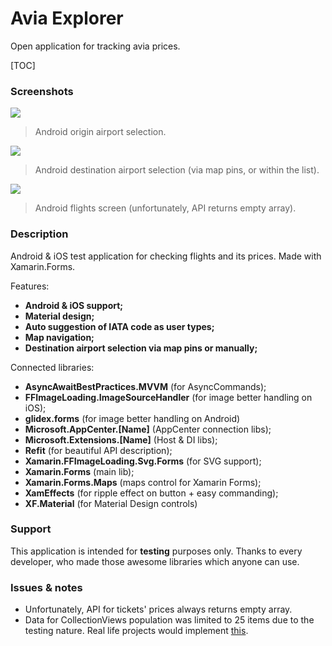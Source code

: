 # Avia Explorer
Open application for tracking avia prices.

[TOC]

### Screenshots
![](https://db3pap005files.storage.live.com/y4pV4wv303ppimA8Cf7TTsdsrCvCO-9OYdRqETzXm5eO1iF7pYFDXI9EPoq9-clKwqwtLYDSG81XPlE8qRfjSHt3K0Iz0LQKGbKSlBX0YtdA430I3hnHrgibBSPTMVoPcq1-uUQNwJvXU6kzZK_GUyrs4c4s1djWkAlHnR0_iQ1PPfejy1ZAX6pEsfvwvm82gdN/Android1.png?psid=1&width=204&height=446)
> Android origin airport selection.

![](https://db3pap005files.storage.live.com/y4ppy-PbiJN90GvMvL5U-X7I91w1lnqVT-tBYJl6mqFTnIE5EvUAjZPAJsLytx6QGzgfepy1RIaKxqmPs-HVDP1qgU4MPIFfu4bseFelQWrO4X2tfvN2ri5wXUK6jKlAocac4ooYfg_T81J2dL40YeVfncFVkswkKl870HArNPW9LyeG5aIqqxtzQJQXu6jobiM/Android2.png?psid=1&width=204&height=446)
> Android destination airport selection (via map pins, or within the list).

![](https://db3pap005files.storage.live.com/y4pnz0n745gY6wPpBKju_SSv7Ta0TQTeGabebtQIpgwMn4klnyZp3_Nd8TPZ3N2h5oZOIHAhAWOixblnEF-Cp5u8bAkDtxOLSCk5hO5ZnRryhQfCT20CnSI7F4p17aqUEqbHrlwy1SjEHOkCTm3g7XRhQy18_WkRVXygUL7AfzAZ08v235mytr2wIQdPsqWwxvS/Android3.png?psid=1&width=204&height=446)
> Android flights screen (unfortunately, API returns empty array).

### Description
Android & iOS test application for checking flights and its prices. Made with Xamarin.Forms.

Features:
- **Android & iOS support;**
- **Material design;**
- **Auto suggestion of IATA code as user types;**
- **Map navigation;**
- **Destination airport selection via map pins or manually;**

Connected libraries:
- **AsyncAwaitBestPractices.MVVM** (for AsyncCommands);
- **FFImageLoading.ImageSourceHandler** (for image better handling on iOS);
- **glidex.forms** (for image better handling on Android)
- **Microsoft.AppCenter.[Name]** (AppCenter connection libs);
- **Microsoft.Extensions.[Name]** (Host & DI libs);
- **Refit** (for beautiful API description);
- **Xamarin.FFImageLoading.Svg.Forms** (for SVG support);
- **Xamarin.Forms** (main lib);
- **Xamarin.Forms.Maps** (maps control for Xamarin Forms);
- **XamEffects** (for ripple effect on button + easy commanding);
- **XF.Material** (for Material Design controls)

### Support
This application is intended for **testing** purposes only. Thanks to every developer, who made those awesome libraries which anyone can use.

### Issues & notes
- Unfortunately, API for tickets' prices always returns empty array.
- Data for CollectionViews population was limited to 25 items due to the testing nature. Real life projects would implement [this](https://docs.microsoft.com/en-us/xamarin/xamarin-forms/user-interface/collectionview/populate-data#load-data-incrementally).
